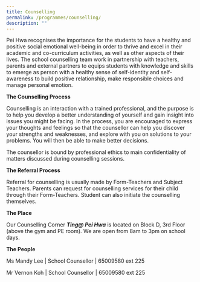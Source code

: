 ```yaml
---
title: Counselling
permalink: /programmes/counselling/
description: ""
---
```

<p>Pei Hwa recognises the importance for the students to have a healthy and positive social emotional well-being in order to thrive and excel in their academic and co-curriculum activities, as well as other aspects of their lives. The school counselling team work in partnership with teachers, parents and external partners to equips students with knowledge and skills to emerge as person with a healthy sense of self-identity and self-awareness to build positive relationship, make responsible choices and manage personal emotion.</p>
<p><strong>The Counselling Process</strong></p>
<p>Counselling is an interaction with a trained professional, and the purpose is to help you develop a better understanding of yourself and gain insight into issues you might be facing. In the process, you are encouraged to express your thoughts and feelings so that the counsellor can help you discover your strengths and weaknesses, and explore with you on solutions to your problems. You will then be able to make better decisions.</p>
<p>The counsellor is bound by professional ethics to main confidentiality of matters discussed during counselling sessions.</p>
<p><strong>The Referral Process</strong></p>
<p>Referral for counselling is usually made by Form-Teachers and Subject Teachers. Parents can request for counselling services for their child through their Form-Teachers. Student can also initiate the counselling themselves.</p>
<p><strong>The Place</strong></p>
<p>Our Counselling Corner&nbsp;<em><strong>Ting@ Pei Hwa</strong></em>&nbsp;is located on Block D, 3rd Floor (above the gym and PE room). We are open from 8am to 3pm on school days.</p>
<p><strong>The People</strong></p>
<p>Ms Mandy Lee | School Counsellor | 65009580 ext 225</p>
<p>Mr Vernon Koh | School Counsellor | 65009580 ext 225</p>